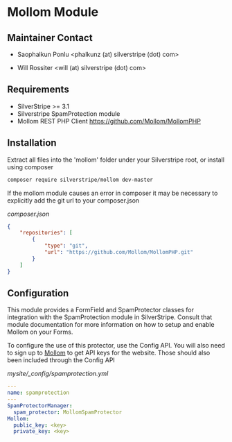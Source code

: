 # Mollom Module

## Maintainer Contact

* Saophalkun Ponlu
  <phalkunz (at) silverstripe (dot) com>
	
* Will Rossiter
  <will (at) silverstripe (dot) com>

## Requirements

* SilverStripe >= 3.1  
* Silverstripe SpamProtection module
* Mollom REST PHP Client <https://github.com/Mollom/MollomPHP>

## Installation

Extract all files into the 'mollom' folder under your Silverstripe root, or install using composer

```bash
composer require silverstripe/mollom dev-master
```

If the mollom module causes an error in composer it may be necessary to explicitly add the
git url to your composer.json

*composer.json*

```json
{
	"repositories": [
        {
            "type": "git",
            "url": "https://github.com/Mollom/MollomPHP.git"
        }
    ]
}
```

## Configuration

This module provides a FormField and SpamProtector classes for integration with
the SpamProtection module in SilverStripe. Consult that module documentation for
more information on how to setup and enable Mollom on your Forms. 

To configure the use of this protector, use the Config API. You will also
need to sign up to [Mollom](http://mollom.com) to get API keys for
the website. Those should also been included through the Config API

*mysite/_config/spamprotection.yml*

```yaml
---
name: spamprotection
---
SpamProtectorManager:
  spam_protector: MollomSpamProtector
Mollom:
  public_key: <key>
  private_key: <key>
```
